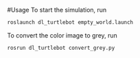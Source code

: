 #Usage
To start the simulation, run
```sh
roslaunch dl_turtlebot empty_world.launch
```
To convert the color image to grey, run
```sh
rosrun dl_turtlebot convert_grey.py
```
